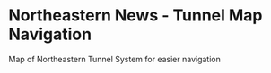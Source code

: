 # Northeastern News - Tunnel Map Navigation

Map of Northeastern Tunnel System for easier navigation
